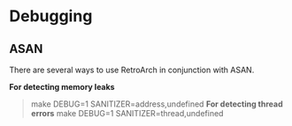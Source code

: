 # Debugging

## ASAN

There are several ways to use RetroArch in conjunction with ASAN.

**For detecting memory leaks**
> make DEBUG=1 SANITIZER=address,undefined
**For detecting thread errors**
> make DEBUG=1 SANITIZER=thread,undefined
